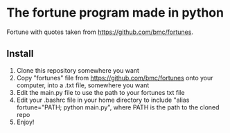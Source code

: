 # The fortune program made in python

Fortune with quotes taken from https://github.com/bmc/fortunes.

## Install

1. Clone this repository somewhere you want
2. Copy "fortunes" file from https://github.com/bmc/fortunes onto your computer, into a .txt file, somewhere you want
3. Edit the main.py file to use the path to your fortunes txt file
4. Edit your .bashrc file in your home directory to include "alias fortune="PATH; python main.py", where PATH is the path to the cloned repo
5. Enjoy!
